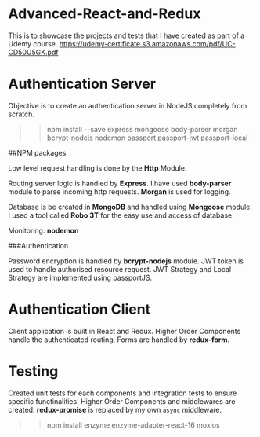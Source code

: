 # Advanced-React-and-Redux
This is to showcase the projects and tests that I have created as part of a Udemy course.
https://udemy-certificate.s3.amazonaws.com/pdf/UC-CD50U5GK.pdf

# Authentication Server
Objective is to create an authentication server in NodeJS completely from scratch.

>> npm install --save express mongoose body-parser morgan bcrypt-nodejs nodemon passport passport-jwt passport-local

##NPM packages

Low level request handling is done by the __Http__ Module.

Routing server logic is handled by __Express__. I have used __body-parser__ module to parse incoming http requests. __Morgan__ is used for logging.

Database is be created in __MongoDB__ and handled using __Mongoose__ module. I used a tool called __Robo 3T__ for the easy use and access of database.

Monitoring: __nodemon__

###Authentication

Password encryption is handled by __bcrypt-nodejs__ module.
JWT token is used to handle authorised resource request.
JWT Strategy and Local Strategy are implemented using passportJS.

# Authentication Client
Client application is built in React and Redux. Higher Order Components handle the authenticated routing.
Forms are handled by __redux-form__. 

# Testing
Created unit tests for each components and integration tests to ensure specific functinalities. 
Higher Order Components and middlewares are created. __redux-promise__ is replaced by my own `async` middleware.
>> npm install enzyme enzyme-adapter-react-16 moxios



